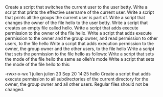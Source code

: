 Create a script that switches the current user to the user betty.
Write a script that prints the effective username of the current user.
Write a script that prints all the groups the current user is part of.
Write a script that changes the owner of the file hello to the user betty.
Write a script that creates an empty file called hello.
Write a script that adds execute permission to the owner of the file hello.
Write a script that adds execute permission to the owner and the group owner, and read permission to other users, to the file hello
Write a script that adds execution permission to the owner, the group owner and the other users, to the file hello
Write a script that sets the permission to the file hello as follows:
Write a script that sets the mode of the file hello the same as olleh’s mode
Write a script that sets the mode of the file hello to this:



-rwxr-x-wx 1 julien julien 23 Sep 20 14:25 hello
Create a script that adds execute permission to all subdirectories of the current directory for the owner, the group owner and all other users. Regular files should not be changed.
